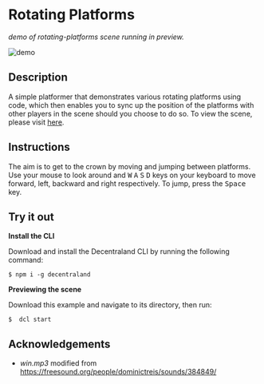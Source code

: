 # Rotating Platforms
_demo of rotating-platforms scene running in preview._

![demo](https://github.com/decentraland-scenes/rotating-platforms/blob/master/screenshots/rotating-platforms.gif)

## Description
A simple platformer that demonstrates various rotating platforms using code, which then enables you to sync up the position of the platforms with other players in the scene should you choose to do so. To view the scene, please visit [here](https://rotating-platforms.vercel.app/).

## Instructions
The aim is to get to the crown by moving and jumping between platforms. Use your mouse to look around and <kbd>W</kbd> <kbd>A</kbd> <kbd>S</kbd> <kbd>D</kbd> keys on your keyboard to move forward, left, backward and right respectively. To jump, press the <kbd>Space</kbd> key.

## Try it out

**Install the CLI**

Download and install the Decentraland CLI by running the following command:

```
$ npm i -g decentraland
```

**Previewing the scene**

Download this example and navigate to its directory, then run:

```
$  dcl start
```

## Acknowledgements

- _win.mp3_ modified from https://freesound.org/people/dominictreis/sounds/384849/
